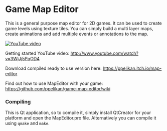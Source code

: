 # Game Map Editor
This is a general purpose map editor for 2D games. It can be used to create game levels using texture tiles. You can simply build a multi layer maps, create animations and add multiple events or annotations to the map. 

[![YouTube video](http://img.youtube.com/vi/3WjJj5PqOD4/0.jpg)](http://www.youtube.com/watch?v=3WjJj5PqOD4)

Getting started YouTube video: http://www.youtube.com/watch?v=3WjJj5PqOD4 

Download compiled ready to use version here: https://ppelikan.itch.io/map-editor 

Find out how to use MapEditor with your game: https://github.com/ppelikan/game-map-editor/wiki 

### Compiling

This is Qt application, so to compile it, simply install QtCreator for your platform and open the MapEditor.pro file. Alternatively you can compile it using `qmake` and `make`.
